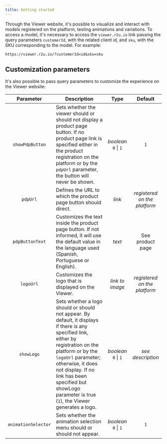 ```yaml
---
title: Getting started
---
```


Through the Viewer website, it's possible to visualize and interact with models registered on the platform, testing animations and variations. To access a model, it's necessary to access the `viewer.r2u.io` link passing the query parameters `customerId`, with the related client id, and `sku`, with the SKU corresponding to the model. For example:

`https://viewer.r2u.io/?customerId=id&sku=sku`

## Customization parameters

It's also possible to pass query parameters to customize the experience on the Viewer website:

|      Parameter      | Description                                                                                                                                                                                                                                                                                                     |            Type             |           Default            |
| :-----------------: | --------------------------------------------------------------------------------------------------------------------------------------------------------------------------------------------------------------------------------------------------------------------------------------------------------------- | :-------------------------: | :--------------------------: |
|   `showPdpButton`   | Sets whether the viewer should or should not display a product page button. If no product page link is specified either in the product registration on the platform or by the `pdpUrl` parameter, the button will never be shown.                                                                               | _boolean_ <br /> `0` \| `1` |             `1`              |
|      `pdpUrl`       | Defines the URL to which the product page button should direct.                                                                                                                                                                                                                                                 |           _link_            | _registered on the platform_ |
|   `pdpButtonText`   | Customizes the text inside the product page button. If not informed, it will use the default value in the language used (Spanish, Portuguese or English).                                                                                                                                                       |           _text_            |       See product page       |
|      `logoUrl`      | Customizes the logo that is displayed on the Viewer.                                                                                                                                                                                                                                                            |       _link to image_       | _registered on the platform_ |
|     `showLogo`      | Sets whether a logo should or should not appear. By default, it displays if there is any specified link, either by registration on the platform or by the `logoUrl` parameter; otherwise, it does not display. If no link has been specified but showLogo parameter is true (`1`), the Viewer generates a logo. | _boolean_ <br /> `0` \| `1` |      _see description_       |
| `animationSelector` | Sets whether the animation selection menu should or should not appear.                                                                                                                                                                                                                                          | _boolean_ <br /> `0` \| `1` |             `1`              |
